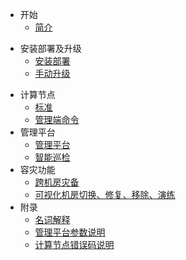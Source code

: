 * 开始
  * [简介](README.md)
<!--  * [最新功能列表](new-features.md)-->
* 安装部署及升级
  * [安装部署](install-and-deploy.md)
  * [手动升级](manual-update.md)
<!--  * [集群环境要求说明](cluster-environment-requirement.md)-->
<!--  * [硬件配置推荐](hardware-config-recommendation.md)-->
* 计算节点
  * [标准](standard.md)
  * [管理端命令](management-port-command.md)
* 管理平台
  * [管理平台](hotdb-management.md)
  * [智能巡检](intelligent-inspection.md)
* 容灾功能
  * [跨机房灾备](cross-idc-dr.md)
  * [可视化机房切换、修复、移除、演练](visual-idc.md) 
* 附录
  * [名词解释](glossary.md)
  * [管理平台参数说明](hotdb-management-parameters.md)
  * [计算节点错误码说明](hotdb-server-error-codes.md)
